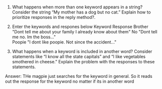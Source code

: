 1. What happens when more than one keyword appears in a string? Consider the string “My mother has a dog but no cat.” Explain how to prioritize responses in the reply method?.

2. Enter the keywords and respones below
Keyword         Response
Brother         "Dont tell me about your family I already know about them"
No              "Dont tell me no. Im the boss..."   
Poopie          "I dont like poopie. Not since the accident..."

3. What happens when a keyword is included in another word? Consider statements like “I know all the state capitals” and “I like vegetables smothered in cheese.” Explain the problem with the responses to these statements.

Answer: THe magpie just searches for the keyword in general. So it reads out the response for the keyword no matter if its in another word

